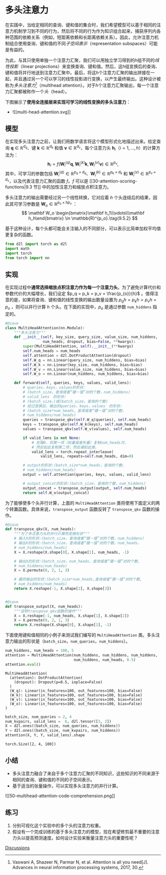 # 多头注意力

在实践中，当给定相同的查询、键和值的集合时，我们希望模型可以基于相同的注意力机制学习到不同的行为，然后将不同的行为作为知识组合起来，捕获序列内各种范围的依赖关系（例如，短距离依赖和长距离依赖关系）。因此，允许注意力机制组合使用查询、键和值的不同*子空间表示*（representation subspaces）可能是有益的。

为此，与其只使用单独一个注意力汇聚，我们可以用独立学习得到的$h$组不同的*线性投影*（linear projections）来变换查询、键和值。然后，这$h$组变换后的查询、键和值将并行地送到注意力汇聚中。最后，将这$h$个注意力汇聚的输出拼接在一起，并且通过另一个可以学习的线性投影进行变换，以产生最终输出。这种设计被称为*多头注意力*[^1]（multihead attention）。对于$h$个注意力汇聚输出，每一个注意力汇聚都被称作一个*头*（head）。

下图展示了**使用全连接层来实现可学习的线性变换的多头注意力**：
- ![[multi-head-attention.svg]]

## 模型

在实现多头注意力之前，让我们用数学语言将这个模型形式化地描述出来。给定查询 $\mathbf{q} \in \mathbb{R}^{d_q}$、键 $\mathbf{k} \in \mathbb{R}^{d_k}$ 和值 $\mathbf{v} \in \mathbb{R}^{d_v}$，每个注意力头 $\mathbf{h}_i$（$i = 1, \ldots, h$）的计算方法为：
$$
\mathbf{h}_i = f(\mathbf W_i^{(q)}\mathbf q, \mathbf W_i^{(k)}\mathbf k,\mathbf W_i^{(v)}\mathbf v) \in \mathbb R^{p_v},\tag{9.5.1}
$$
其中，可学习的参数包括 $\mathbf W_i^{(q)}\in\mathbb R^{p_q\times d_q}$、$\mathbf W_i^{(k)}\in\mathbb R^{p_k\times d_k}$ 和 $\mathbf W_i^{(v)}\in\mathbb R^{p_v\times d_v}$，以及代表注意力汇聚的函数 $f$。$f$ 可以是 [[30-attention-scoring-functions|9.3 节]] 中的加性注意力和缩放点积注意力。

多头注意力的输出需要经过另一个线性转换，它对应着 $h$ 个头连结后的结果，因此其可学习参数是 $\mathbf W_o\in\mathbb R^{p_o\times h p_v}$ ：
$$
\mathbf W_o \begin{bmatrix}\mathbf h_1\\\vdots\\\mathbf h_h\end{bmatrix} \in \mathbb{R}^{p_o}.\tag{9.5.2}
$$

基于这种设计，每个头都可能会关注输入的不同部分，可以表示比简单加权平均值更复杂的函数。

```python
from d2l import torch as d2l
import math
import torch
from torch import nn
```

## 实现

在实现过程中**通常选择缩放点积注意力作为每一个注意力头**。为了避免计算代价和参数代价的大幅增长，我们设定 $p_q = p_k = p_v = \frac{p_{o}}{h}$ 。值得注意的是，如果将查询、键和值的线性变换的输出数量设置为 $p_q h = p_k h = p_v h = p_o$ ，则可以并行计算 $h$ 个头。在下面的实现中，$p_o$ 是通过参数 `num_hiddens` 指定的。

```python
#@save
class MultiHeadAttention(nn.Module):
    """多头注意力"""
    def __init__(self, key_size, query_size, value_size, num_hiddens,
                 num_heads, dropout, bias=False, **kwargs):
        super(MultiHeadAttention, self).__init__(**kwargs)
        self.num_heads = num_heads
        self.attention = d2l.DotProductAttention(dropout)
        self.W_q = nn.Linear(query_size, num_hiddens, bias=bias)
        self.W_k = nn.Linear(key_size, num_hiddens, bias=bias)
        self.W_v = nn.Linear(value_size, num_hiddens, bias=bias)
        self.W_o = nn.Linear(num_hiddens, num_hiddens, bias=bias)

    def forward(self, queries, keys, values, valid_lens):
        # queries，keys，values的形状:
        # (batch_size，查询或者“键－值”对的个数，num_hiddens)
        # valid_lens　的形状:
        # (batch_size，)或(batch_size，查询的个数)
        # 经过变换后，输出的queries，keys，values　的形状:
        # (batch_size*num_heads，查询或者“键－值”对的个数，
        # num_hiddens/num_heads)
        queries = transpose_qkv(self.W_q(queries), self.num_heads)
        keys = transpose_qkv(self.W_k(keys), self.num_heads)
        values = transpose_qkv(self.W_v(values), self.num_heads)

        if valid_lens is not None:
            # 在轴0，将第一项（标量或者矢量）复制num_heads次，
            # 然后如此复制第二项，然后诸如此类。
            valid_lens = torch.repeat_interleave(
                valid_lens, repeats=self.num_heads, dim=0)

        # output的形状:(batch_size*num_heads，查询的个数，
        # num_hiddens/num_heads)
        output = self.attention(queries, keys, values, valid_lens)

        # output_concat的形状:(batch_size，查询的个数，num_hiddens)
        output_concat = transpose_output(output, self.num_heads)
        return self.W_o(output_concat)
```

为了能够使多个头并行计算，上面的 `MultiHeadAttention` 类将使用下面定义的两个转置函数。具体来说，`transpose_output` 函数反转了 `transpose_qkv` 函数的操作。

```python
#@save
def transpose_qkv(X, num_heads):
    """为了多注意力头的并行计算而变换形状"""
    # 输入X的形状:(batch_size，查询或者“键－值”对的个数，num_hiddens)
    # 输出X的形状:(batch_size，查询或者“键－值”对的个数，num_heads，
    # num_hiddens/num_heads)
    X = X.reshape(X.shape[0], X.shape[1], num_heads, -1)

    # 输出X的形状:(batch_size，num_heads，查询或者“键－值”对的个数,
    # num_hiddens/num_heads)
    X = X.permute(0, 2, 1, 3)

    # 最终输出的形状:(batch_size*num_heads,查询或者“键－值”对的个数,
    # num_hiddens/num_heads)
    return X.reshape(-1, X.shape[2], X.shape[3])


#@save
def transpose_output(X, num_heads):
    """逆转transpose_qkv函数的操作"""
    X = X.reshape(-1, num_heads, X.shape[1], X.shape[2])
    X = X.permute(0, 2, 1, 3)
    return X.reshape(X.shape[0], X.shape[1], -1)
```

下面使用键和值相同的小例子来测试我们编写的 `MultiHeadAttention` 类。多头注意力输出的形状是（`batch_size`，`num_queries`，`num_hiddens`）。

```python
num_hiddens, num_heads = 100, 5
attention = MultiHeadAttention(num_hiddens, num_hiddens, num_hiddens,
                               num_hiddens, num_heads, 0.5)
attention.eval()
```

```output
MultiHeadAttention(
  (attention): DotProductAttention(
    (dropout): Dropout(p=0.5, inplace=False)
  )
  (W_q): Linear(in_features=100, out_features=100, bias=False)
  (W_k): Linear(in_features=100, out_features=100, bias=False)
  (W_v): Linear(in_features=100, out_features=100, bias=False)
  (W_o): Linear(in_features=100, out_features=100, bias=False)
)
```

```python
batch_size, num_queries = 2, 4
num_kvpairs, valid_lens =  6, d2l.tensor([3, 2])
X = d2l.ones((batch_size, num_queries, num_hiddens))
Y = d2l.ones((batch_size, num_kvpairs, num_hiddens))
attention(X, Y, Y, valid_lens).shape
```

```output
torch.Size([2, 4, 100])
```

## 小结

* 多头注意力融合了来自于多个注意力汇聚的不同知识，这些知识的不同来源于相同的查询、键和值的不同的子空间表示。
* 基于适当的张量操作，可以实现多头注意力的并行计算。

![[50-multihead-attention-code-comprehension.png]]

## 练习

1. 分别可视化这个实验中的多个头的注意力权重。
2. 假设有一个完成训练的基于多头注意力的模型，现在希望修剪最不重要的注意力头以提高预测速度。如何设计实验来衡量注意力头的重要性呢？

[Discussions](https://discuss.d2l.ai/t/5758)


[^1]: Vaswani A, Shazeer N, Parmar N, et al. Attention is all you need[J]. Advances in neural information processing systems, 2017, 30.